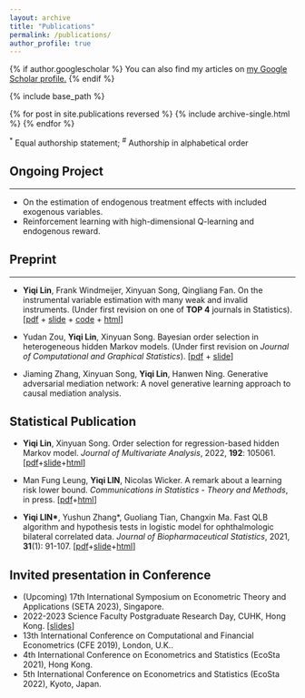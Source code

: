```yaml
---
layout: archive
title: "Publications"
permalink: /publications/
author_profile: true
---
```


{% if author.googlescholar %}
  You can also find my articles on <u><a href="{{author.googlescholar}}">my Google Scholar profile</a>.</u>
{% endif %}

{% include base_path %}

{% for post in site.publications reversed %}
  {% include archive-single.html %}
{% endfor %}

<sup>\*</sup> Equal authorship statement; <sup>\#</sup> Authorship in alphabetical order

## Ongoing Project
- - -
* On the estimation of endogenous treatment effects with included exogenous variables.
* Reinforcement learning with high-dimensional Q-learning and endogenous reward.



## Preprint 
- - -
* **Yiqi Lin**, Frank Windmeijer, Xinyuan Song, Qingliang Fan. On the instrumental variable estimation with many weak and invalid instruments. (Under first revision on one of **TOP 4** journals in Statistics). [[pdf](https://qoifoq.github.io/linyiqi.github.io/_pages/paper/2207.03035.pdf) + [slide](https://qoifoq.github.io/linyiqi.github.io/_pages/talk/WIT_Slide.pdf) + [code](https://github.com/QoifoQ/WIT) + [html](https://arxiv.org/abs/2207.03035)]

* Yudan Zou, **Yiqi Lin**, Xinyuan Song. Bayesian order selection in heterogeneous hidden Markov models. (Under first revision on *Journal of Computational and Graphical Statistics*). [[pdf](https://qoifoq.github.io/linyiqi.github.io/_pages/paper/BHMM.pdf) + [slide](https://qoifoq.github.io/linyiqi.github.io/_pages/paper/Bayes-HMM.pdf)]

* Jiaming Zhang, Xinyuan Song, **Yiqi Lin**, Hanwen Ning. Generative adversarial mediation network: A novel generative learning approach to causal mediation analysis.
## Statistical Publication

* **Yiqi Lin**, Xinyuan Song. Order selection for regression-based hidden Markov model. *Journal of Multivariate Analysis*, 2022, **192**: 105061. [[pdf](https://qoifoq.github.io/linyiqi.github.io/_pages/paper/JMVA.pdf)+[slide](https://qoifoq.github.io/linyiqi.github.io/_pages/talk/JMVA-slide.pdf)+[html](https://www.sciencedirect.com/science/article/pii/S0047259X22000707)]

* Man Fung Leung, **Yiqi LIN**, Nicolas Wicker. A remark about a learning risk lower bound. *Communications in Statistics - Theory and Methods*, in press. [[pdf](https://qoifoq.github.io/linyiqi.github.io/_pages/paper/RiskLowerBound.pdf)+[html](https://www.tandfonline.com/eprint/JKS2KEBYTWTRPIVIXHHJ/full?target=10.1080/03610926.2022.2076114)]

* **Yiqi LIN\***, Yushun Zhang\*, Guoliang Tian, Changxin Ma. Fast QLB algorithm and hypothesis tests in logistic model for ophthalmologic bilateral correlated data. *Journal of Biopharmaceutical Statistics*, 2021, **31**(1): 91-107. [[pdf](https://qoifoq.github.io/linyiqi.github.io/_pages/paper/JBS.pdf)+[slide](https://qoifoq.github.io/linyiqi.github.io/_pages/talk/JBS_myslide.pdf)+[html](https://www.tandfonline.com/eprint/CXPFQYYVHIJP8MVUCHZW/full?target=10.1080/10543406.2020.1814794)]

## Invited presentation in Conference
- (Upcoming) 17th International Symposium on Econometric Theory and Applications (SETA 2023), Singapore.
- 2022-2023 Science Faculty Postgraduate Research Day, CUHK, Hong Kong. [[slides](https://qoifoq.github.io/linyiqi.github.io/_pages/paper/Slide_Research_Day.pdf)]
- 13th International Conference on Computational and Financial Econometrics (CFE 2019), London, U.K..
- 4th International Conference on Econometrics and Statistics (EcoSta 2021), Hong Kong.
- 5th International Conference on Econometrics and Statistics (EcoSta 2022), Kyoto, Japan.



